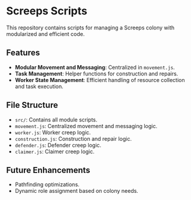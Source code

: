 # Screeps Scripts

This repository contains scripts for managing a Screeps colony with modularized and efficient code.

## Features
- **Modular Movement and Messaging**: Centralized in `movement.js`.
- **Task Management**: Helper functions for construction and repairs.
- **Worker State Management**: Efficient handling of resource collection and task execution.

## File Structure
- `src/`: Contains all module scripts.
- `movement.js`: Centralized movement and messaging logic.
- `worker.js`: Worker creep logic.
- `construction.js`: Construction and repair logic.
- `defender.js`: Defender creep logic.
- `claimer.js`: Claimer creep logic.

## Future Enhancements
- Pathfinding optimizations.
- Dynamic role assignment based on colony needs.
